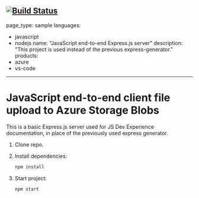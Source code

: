 [![Build Status](https://dev.azure.com/AnhHD14/test-az-devops/_apis/build/status/DuyAnhBK.js-e2e-express-server?branchName=main)](https://dev.azure.com/AnhHD14/test-az-devops/_build/latest?definitionId=3&branchName=main)
---
page_type: sample
languages:
- javascript
- nodejs
name: "JavaScript end-to-end Express.js server"
description: "This project is used instead of the previous express-generator."
products:
- azure
- vs-code
---

# JavaScript end-to-end client file upload to Azure Storage Blobs

This is a basic Express.js server used for JS Dev Experience documentation, in place of the previously used express generator. 

1. Clone repo.

1. Install dependencies: 

    ```bash
    npm install
    ```

1. Start project: 

    ```bash
    npm start
    ```
